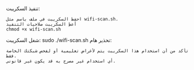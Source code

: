 تنفيذ السكريبت:

    احفظ السكريبت في ملف باسم مثل wifi-scan.sh.
    أعطِ السكريبت صلاحيات التنفيذ
    chmod +x wifi-scan.sh
شغل السكريبت:
sudo ./wifi-scan.sh
تحذير هام:

    تأكد من أن استخدام هذا السكريبت يتم لأغراض تعليمية أو لفحص شبكتك الخاصة فقط.
    أي استخدام غير مصرح به قد يكون غير قانوني.
